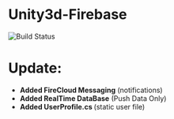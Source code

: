 # Unity3d-Firebase
![Build Status](https://travis-ci.org/joemccann/dillinger.svg?branch=master)





# Update: 
<ul style="list-style-type:disc">
 <li><b> Added FireCloud Messaging</b> (notifications)</li>
<li><b>Added RealTime DataBase</b> (Push Data Only) </li>
<li><b>Added UserProfile.cs </b>(static user file)</li>
</ul>


